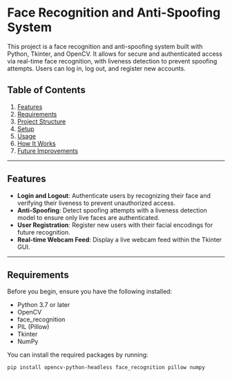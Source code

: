 # Face Recognition and Anti-Spoofing System

This project is a face recognition and anti-spoofing system built with Python, Tkinter, and OpenCV. It allows for secure and authenticated access via real-time face recognition, with liveness detection to prevent spoofing attempts. Users can log in, log out, and register new accounts. 

## Table of Contents

1. [Features](#features)
2. [Requirements](#requirements)
3. [Project Structure](#project-structure)
4. [Setup](#setup)
5. [Usage](#usage)
6. [How It Works](#how-it-works)
7. [Future Improvements](#future-improvements)

---

## Features

- **Login and Logout**: Authenticate users by recognizing their face and verifying their liveness to prevent unauthorized access.
- **Anti-Spoofing**: Detect spoofing attempts with a liveness detection model to ensure only live faces are authenticated.
- **User Registration**: Register new users with their facial encodings for future recognition.
- **Real-time Webcam Feed**: Display a live webcam feed within the Tkinter GUI.

---

## Requirements

Before you begin, ensure you have the following installed:

- Python 3.7 or later
- OpenCV
- face_recognition
- PIL (Pillow)
- Tkinter
- NumPy

You can install the required packages by running:

```bash
pip install opencv-python-headless face_recognition pillow numpy
